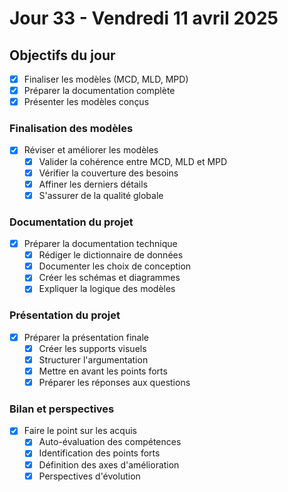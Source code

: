 # Jour 33 - Vendredi 11 avril 2025

## Objectifs du jour

- [x] Finaliser les modèles (MCD, MLD, MPD)
- [x] Préparer la documentation complète
- [x] Présenter les modèles conçus

### Finalisation des modèles

- [x] Réviser et améliorer les modèles
  - [x] Valider la cohérence entre MCD, MLD et MPD
  - [x] Vérifier la couverture des besoins
  - [x] Affiner les derniers détails
  - [x] S'assurer de la qualité globale

### Documentation du projet

- [x] Préparer la documentation technique
  - [x] Rédiger le dictionnaire de données
  - [x] Documenter les choix de conception
  - [x] Créer les schémas et diagrammes
  - [x] Expliquer la logique des modèles

### Présentation du projet

- [x] Préparer la présentation finale
  - [x] Créer les supports visuels
  - [x] Structurer l'argumentation
  - [x] Mettre en avant les points forts
  - [x] Préparer les réponses aux questions

### Bilan et perspectives

- [x] Faire le point sur les acquis
  - [x] Auto-évaluation des compétences
  - [x] Identification des points forts
  - [x] Définition des axes d'amélioration
  - [x] Perspectives d'évolution

